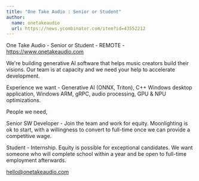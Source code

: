 ```yaml
---
title: "One Take Audio : Senior or Student"
author:
  name: onetakeaudio
  url: https://news.ycombinator.com/item?id=43552212
---
```

One Take Audio - Senior or Student - REMOTE - <a href="https:&#x2F;&#x2F;www.onetakeaudio.com" rel="nofollow">https:&#x2F;&#x2F;www.onetakeaudio.com</a>

We&#x27;re building generative AI software that helps music creators build their visions.  Our team is at capacity and we need your help to accelerate development.

Experience we want - Generative AI (ONNX, Triton), C++ Windows desktop application, Windows ARM, gRPC, audio processing, GPU &amp; NPU optimizations.

People we need,

Senior SW Developer - Join the team and work for equity.  Moonlighting is ok to start, with a willingness to convert to full-time once we can provide a competitive wage.

Student - Internship.  Equity is possible for exceptional candidates.  We want someone who will complete school within a year and be open to full-time employment afterwards.

hello@onetakeaudio.com
<JobApplication />
